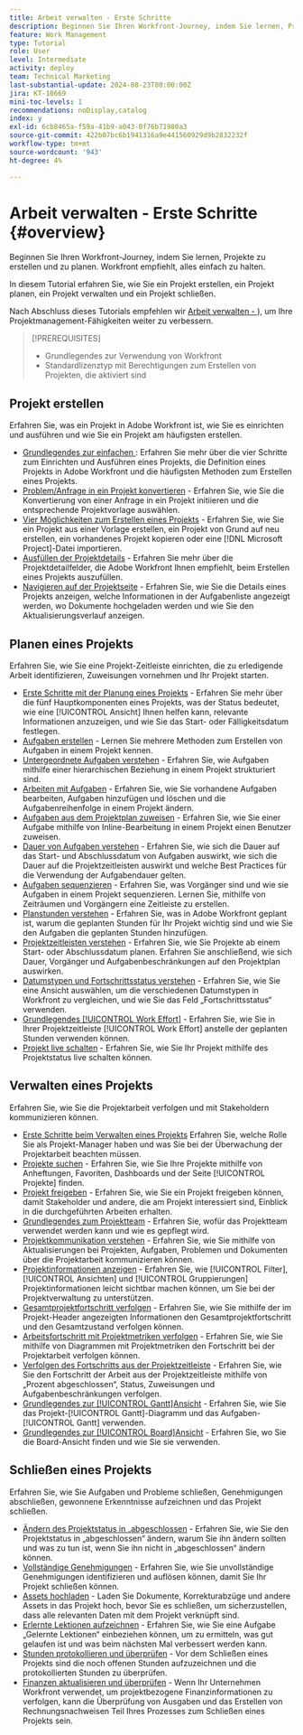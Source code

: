 ```yaml
---
title: Arbeit verwalten - Erste Schritte
description: Beginnen Sie Ihren Workfront-Journey, indem Sie lernen, Projekte zu erstellen und zu planen. Workfront empfiehlt, alles einfach zu halten.
feature: Work Management
type: Tutorial
role: User
level: Intermediate
activity: deploy
team: Technical Marketing
last-substantial-update: 2024-08-23T00:00:00Z
jira: KT-10669
mini-toc-levels: 1
recommendations: noDisplay,catalog
index: y
exl-id: 6cb8465a-f59a-41b9-a043-0f76b71980a3
source-git-commit: 422b07bc6b1941316a9e441560929d9b2832232f
workflow-type: tm+mt
source-wordcount: '943'
ht-degree: 4%

---
```


# Arbeit verwalten - Erste Schritte {#overview}

Beginnen Sie Ihren Workfront-Journey, indem Sie lernen, Projekte zu erstellen und zu planen. Workfront empfiehlt, alles einfach zu halten.

In diesem Tutorial erfahren Sie, wie Sie ein Projekt erstellen, ein Projekt planen, ein Projekt verwalten und ein Projekt schließen.

Nach Abschluss dieses Tutorials empfehlen wir [Arbeit verwalten - &#x200B;](https://experienceleague.adobe.com/docs/workfront-learn/manage-work-intermediate/overview.html?lang=de)), um Ihre Projektmanagement-Fähigkeiten weiter zu verbessern.

>[!PREREQUISITES]
>
>* Grundlegendes zur Verwendung von Workfront
>* Standardlizenztyp mit Berechtigungen zum Erstellen von Projekten, die aktiviert sind

## Projekt erstellen

Erfahren Sie, was ein Projekt in Adobe Workfront ist, wie Sie es einrichten und ausführen und wie Sie ein Projekt am häufigsten erstellen.

* [Grundlegendes zur einfachen &#x200B;](understand-basic-project-creation.md): Erfahren Sie mehr über die vier Schritte zum Einrichten und Ausführen eines Projekts, die Definition eines Projekts in Adobe Workfront und die häufigsten Methoden zum Erstellen eines Projekts.
* [Problem/Anfrage in ein Projekt konvertieren](create-a-project-from-a-request.md) - Erfahren Sie, wie Sie die Konvertierung von einer Anfrage in ein Projekt initiieren und die entsprechende Projektvorlage auswählen.
* [Vier Möglichkeiten zum Erstellen eines Projekts](understand-other-ways-to-create-projects.md) - Erfahren Sie, wie Sie ein Projekt aus einer Vorlage erstellen, ein Projekt von Grund auf neu erstellen, ein vorhandenes Projekt kopieren oder eine [!DNL Microsoft Project]-Datei importieren.
* [Ausfüllen der Projektdetails](fill-in-the-project-details.md) - Erfahren Sie mehr über die Projektdetailfelder, die Adobe Workfront Ihnen empfiehlt, beim Erstellen eines Projekts auszufüllen.
* [Navigieren auf der Projektseite](navigate-the-project-page.md) - Erfahren Sie, wie Sie die Details eines Projekts anzeigen, welche Informationen in der Aufgabenliste angezeigt werden, wo Dokumente hochgeladen werden und wie Sie den Aktualisierungsverlauf anzeigen.

## Planen eines Projekts

Erfahren Sie, wie Sie eine Projekt-Zeitleiste einrichten, die zu erledigende Arbeit identifizieren, Zuweisungen vornehmen und Ihr Projekt starten.

* [Erste Schritte mit der Planung eines Projekts](getting-started-plan-a-project.md) - Erfahren Sie mehr über die fünf Hauptkomponenten eines Projekts, was der Status bedeutet, wie eine [!UICONTROL Ansicht] Ihnen helfen kann, relevante Informationen anzuzeigen, und wie Sie das Start- oder Fälligkeitsdatum festlegen.
* [Aufgaben erstellen](how-to-create-tasks.md) - Lernen Sie mehrere Methoden zum Erstellen von Aufgaben in einem Projekt kennen.
* [Untergeordnete Aufgaben verstehen](understand-parent-child-tasks.md) - Erfahren Sie, wie Aufgaben mithilfe einer hierarchischen Beziehung in einem Projekt strukturiert sind.
* [Arbeiten mit Aufgaben](work-with-tasks.md) - Erfahren Sie, wie Sie vorhandene Aufgaben bearbeiten, Aufgaben hinzufügen und löschen und die Aufgabenreihenfolge in einem Projekt ändern.
* [Aufgaben aus dem Projektplan zuweisen](assign-tasks-from-the-project-plan.md) - Erfahren Sie, wie Sie einer Aufgabe mithilfe von Inline-Bearbeitung in einem Projekt einen Benutzer zuweisen.
* [Dauer von Aufgaben verstehen](understand-task-durations.md) - Erfahren Sie, wie sich die Dauer auf das Start- und Abschlussdatum von Aufgaben auswirkt, wie sich die Dauer auf die Projektzeitleisten auswirkt und welche Best Practices für die Verwendung der Aufgabendauer gelten.
* [Aufgaben sequenzieren](learn-to-sequence-tasks.md) - Erfahren Sie, was Vorgänger sind und wie sie Aufgaben in einem Projekt sequenzieren. Lernen Sie, mithilfe von Zeiträumen und Vorgängern eine Zeitleiste zu erstellen.
* [Planstunden verstehen](understand-planned-hours.md) - Erfahren Sie, was in Adobe Workfront geplant ist, warum die geplanten Stunden für Ihr Projekt wichtig sind und wie Sie den Aufgaben die geplanten Stunden hinzufügen.
* [Projektzeitleisten verstehen](understand-project-timelines.md) - Erfahren Sie, wie Sie Projekte ab einem Start- oder Abschlussdatum planen. Erfahren Sie anschließend, wie sich Dauer, Vorgänger und Aufgabenbeschränkungen auf den Projektplan auswirken.
* [Datumstypen und Fortschrittsstatus verstehen](understand-task-dates-and-progress-status.md) - Erfahren Sie, wie Sie eine Ansicht auswählen, um die verschiedenen Datumstypen in Workfront zu vergleichen, und wie Sie das Feld „Fortschrittsstatus“ verwenden.
* [Grundlegendes [!UICONTROL Work Effort]](understand-work-effort.md) - Erfahren Sie, wie Sie in Ihrer Projektzeitleiste [!UICONTROL Work Effort] anstelle der geplanten Stunden verwenden können.
* [Projekt live schalten](take-a-project-live.md) - Erfahren Sie, wie Sie Ihr Projekt mithilfe des Projektstatus live schalten können.

## Verwalten eines Projekts

Erfahren Sie, wie Sie die Projektarbeit verfolgen und mit Stakeholdern kommunizieren können.

* [Erste Schritte beim Verwalten eines Projekts](getting-started-manage-a-project.md) Erfahren Sie, welche Rolle Sie als Projekt-Manager haben und was Sie bei der Überwachung der Projektarbeit beachten müssen.
* [Projekte suchen](find-projects.md) - Erfahren Sie, wie Sie Ihre Projekte mithilfe von Anheftungen, Favoriten, Dashboards und der Seite [!UICONTROL Projekte] finden.
* [Projekt freigeben](share-a-project.md) - Erfahren Sie, wie Sie ein Projekt freigeben können, damit Stakeholder und andere, die am Projekt interessiert sind, Einblick in die durchgeführten Arbeiten erhalten.
* [Grundlegendes zum Projektteam](understand-the-project-team.md) - Erfahren Sie, wofür das Projektteam verwendet werden kann und wie es gepflegt wird.
* [Projektkommunikation verstehen](understand-project-communication.md) - Erfahren Sie, wie Sie mithilfe von Aktualisierungen bei Projekten, Aufgaben, Problemen und Dokumenten über die Projektarbeit kommunizieren können.
* [Projektinformationen anzeigen](view-project-information.md) - Erfahren Sie, wie [!UICONTROL Filter], [!UICONTROL Ansichten] und [!UICONTROL Gruppierungen] Projektinformationen leicht sichtbar machen können, um Sie bei der Projektverwaltung zu unterstützen.
* [Gesamtprojektfortschritt verfolgen](track-overall-project-progress.md) - Erfahren Sie, wie Sie mithilfe der im Projekt-Header angezeigten Informationen den Gesamtprojektfortschritt und den Gesamtzustand verfolgen können.
* [Arbeitsfortschritt mit Projektmetriken verfolgen](track-work-progress-with-project-metrics.md) - Erfahren Sie, wie Sie mithilfe von Diagrammen mit Projektmetriken den Fortschritt bei der Projektarbeit verfolgen können.
* [Verfolgen des Fortschritts aus der Projektzeitleiste](track-work-progress-from-the-project-timeline.md) - Erfahren Sie, wie Sie den Fortschritt der Arbeit aus der Projektzeitleiste mithilfe von „Prozent abgeschlossen“, Status, Zuweisungen und Aufgabenbeschränkungen verfolgen.
* [Grundlegendes zur [!UICONTROL Gantt]Ansicht](understand-the-gantt-view.md) - Erfahren Sie, wie Sie das Projekt-[!UICONTROL Gantt]-Diagramm und das Aufgaben-[!UICONTROL Gantt] verwenden.
* [Grundlegendes zur [!UICONTROL Board]Ansicht](understand-the-board-view.md) - Erfahren Sie, wo Sie die Board-Ansicht finden und wie Sie sie verwenden.

## Schließen eines Projekts

Erfahren Sie, wie Sie Aufgaben und Probleme schließen, Genehmigungen abschließen, gewonnene Erkenntnisse aufzeichnen und das Projekt schließen.

* [Ändern des Projektstatus in „abgeschlossen](change-the-project-status.md) - Erfahren Sie, wie Sie den Projektstatus in „abgeschlossen“ ändern, warum Sie ihn ändern sollten und was zu tun ist, wenn Sie ihn nicht in „abgeschlossen“ ändern können.
* [Vollständige Genehmigungen](complete-approvals.md) - Erfahren Sie, wie Sie unvollständige Genehmigungen identifizieren und auflösen können, damit Sie Ihr Projekt schließen können.
* [Assets hochladen](upload-assets.md) - Laden Sie Dokumente, Korrekturabzüge und andere Assets in das Projekt hoch, bevor Sie es schließen, um sicherzustellen, dass alle relevanten Daten mit dem Projekt verknüpft sind.
* [Erlernte Lektionen aufzeichnen](lessons-learned-from-closing-a-project.md) - Erfahren Sie, wie Sie eine Aufgabe „Gelernte Lektionen“ einbeziehen können, um zu ermitteln, was gut gelaufen ist und was beim nächsten Mal verbessert werden kann.
* [Stunden protokollieren und überprüfen](log-and-review-hours.md) - Vor dem Schließen eines Projekts sind die noch offenen Stunden aufzuzeichnen und die protokollierten Stunden zu überprüfen.
* [Finanzen aktualisieren und überprüfen](update-and-review-finances.md) - Wenn Ihr Unternehmen Workfront verwendet, um projektbezogene Finanzinformationen zu verfolgen, kann die Überprüfung von Ausgaben und das Erstellen von Rechnungsnachweisen Teil Ihres Prozesses zum Schließen eines Projekts sein.
